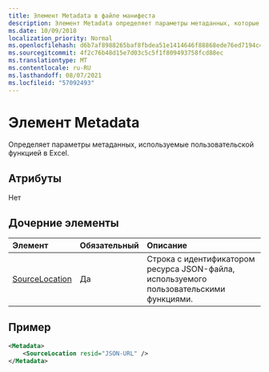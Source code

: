```yaml
---
title: Элемент Metadata в файле манифеста
description: Элемент Metadata определяет параметры метаданных, которые настраиваемая функция использует в Excel.
ms.date: 10/09/2018
localization_priority: Normal
ms.openlocfilehash: d6b7af8988265baf8fbdea51e1414646f88868ede76ed7194c47db1eb874608d
ms.sourcegitcommit: 4f2c76b48d15e7d03c5c5f1f809493758fcd88ec
ms.translationtype: MT
ms.contentlocale: ru-RU
ms.lasthandoff: 08/07/2021
ms.locfileid: "57092493"
---
```

# <a name="metadata-element"></a>Элемент Metadata

Определяет параметры метаданных, используемые пользовательской функцией в Excel.

## <a name="attributes"></a>Атрибуты

Нет

## <a name="child-elements"></a>Дочерние элементы

|  Элемент  |  Обязательный  |  Описание  |
|:-----|:-----|:-----|
|  [SourceLocation](customfunctionssourcelocation.md)  |  Да  | Строка с идентификатором ресурса JSON-файла, используемого пользовательскими функциями. |

## <a name="example"></a>Пример

```xml
<Metadata>
    <SourceLocation resid="JSON-URL" />
</Metadata>
```
